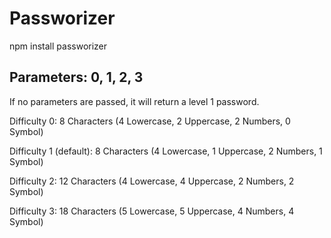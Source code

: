 # Passworizer

npm install passworizer

## Parameters: 0, 1, 2, 3

If no parameters are passed, it will return a level 1 password.

Difficulty 0: 8 Characters (4 Lowercase, 2 Uppercase, 2 Numbers, 0 Symbol)

Difficulty 1 (default): 8 Characters (4 Lowercase, 1 Uppercase, 2 Numbers, 1 Symbol)

Difficulty 2: 12 Characters (4 Lowercase, 4 Uppercase, 2 Numbers, 2 Symbol)

Difficulty 3: 18 Characters (5 Lowercase, 5 Uppercase, 4 Numbers, 4 Symbol)